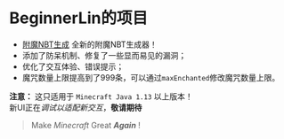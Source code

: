 # BeginnerLin的项目
- [附魔NBT生成](https://beginnerlin.github.io/Enchanted/NBT-echanted.html)
全新的附魔NBT生成器！  
- 添加了防呆机制、修复了一些显而易见的漏洞；  
- 优化了交互体验、错误提示；  
- 魔咒数量上限提高到了999条，可以通过`maxEnchanted`修改魔咒数量上限。  

**注意：** 这只适用于 `Minecraft Java 1.13` 以上版本！  
新UI正在*调试以适配新交互*，**敬请期待**  

> Make *Minecraft* Great ***Again*** !
